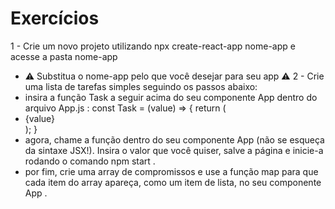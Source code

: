 # Exercícios

1 - Crie um novo projeto utilizando npx create-react-app nome-app e acesse a pasta nome-app
  * ⚠️ Substitua o nome-app pelo que você desejar para seu app ⚠️
2 - Crie uma lista de tarefas simples seguindo os passos abaixo:
  * insira a função Task a seguir acima do seu componente App dentro do arquivo App.js :
    const Task = (value) => {
      return (
        <li>{value}</li>
      );
    }
  * agora, chame a função dentro do seu componente App (não se esqueça da sintaxe JSX!). Insira o valor que você quiser, salve a página e inicie-a rodando o comando npm start .
  * por fim, crie uma array de compromissos e use a função map para que cada item do array apareça, como um item de lista, no seu componente App .
